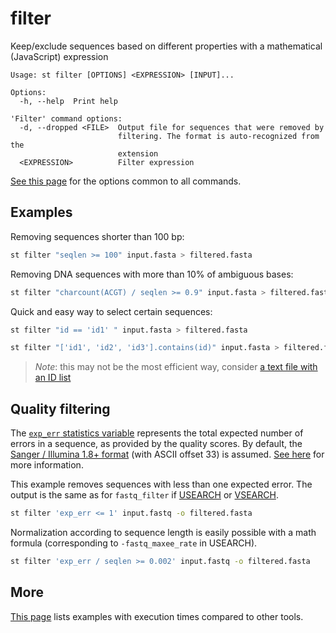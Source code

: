 # filter
Keep/exclude sequences based on different properties with a mathematical
(JavaScript) expression

```
Usage: st filter [OPTIONS] <EXPRESSION> [INPUT]...

Options:
  -h, --help  Print help

'Filter' command options:
  -d, --dropped <FILE>  Output file for sequences that were removed by
                        filtering. The format is auto-recognized from the
                        extension
  <EXPRESSION>          Filter expression
```
[See this page](opts.md) for the options common to all commands.


## Examples

Removing sequences shorter than 100 bp:

```bash
st filter "seqlen >= 100" input.fasta > filtered.fasta
```

Removing DNA sequences with more than 10% of ambiguous bases:

```bash
st filter "charcount(ACGT) / seqlen >= 0.9" input.fasta > filtered.fasta
```

Quick and easy way to select certain sequences:

```bash
st filter "id == 'id1' " input.fasta > filtered.fasta

st filter "['id1', 'id2', 'id3'].contains(id)" input.fasta > filtered.fasta
```

> *Note*: this may not be the most efficient way, consider
> [a text file with an ID list](meta.md)


## Quality filtering

The [`exp_err` statistics variable](var_reference.md#sequence-statistics)
represents the total expected number of errors
in a sequence, as provided by the quality scores.
By default,
the [Sanger / Illumina 1.8+ format](https://en.wikipedia.org/wiki/FASTQ_format#Encoding)
(with ASCII offset 33) is assumed.
[See here](formats.md#quality-scores) for more information.

This example removes sequences with less than one expected error. The
output is the same as for `fastq_filter` if 
[USEARCH](https://www.drive5.com/usearch/manual/cmd_fastq_filter.html)
or [VSEARCH](https://github.com/torognes/vsearch).

```bash
st filter 'exp_err <= 1' input.fastq -o filtered.fasta
```

Normalization according to sequence length is easily possible with
a math formula (corresponding to `-fastq_maxee_rate` in USEARCH).

```bash
st filter 'exp_err / seqlen >= 0.002' input.fastq -o filtered.fasta
```

## More

[This page](comparison.md#filter) lists examples with execution times compared
to other tools.
